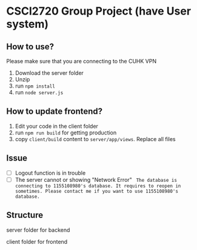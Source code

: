 # CSCI2720 Group Project (have User system)

## How to use?

Please make sure that you are connecting to the CUHK VPN

 1. Download the server folder
 2. Unzip
 3. run `npm install`
 4. run `node server.js`

## How to update frontend?
1. Edit your code in the client folder
2. run `npm run build` for getting production
3. copy `client/build` content to `server/app/views`. Replace all files

## Issue

 - [ ] Logout function is in trouble
 - [ ] The server cannot or showing "Network Error" 
 ` The database is connecting to 1155108980's database. It requires to reopen in sometimes. Please contact me if you want to use 1155108980's database.`

## Structure
server folder for backend

client folder for frontend

